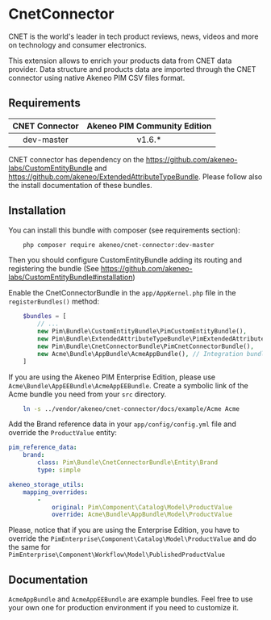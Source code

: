 # CnetConnector

CNET is the world's leader in tech product reviews, news, videos and more on technology and consumer electronics.

This extension allows to enrich your products data from CNET data provider. Data structure and products data are imported through the CNET connector using native Akeneo PIM CSV files format.


## Requirements

| CNET Connector   | Akeneo PIM Community Edition |
|:----------------:|:----------------------------:|
| dev-master       | v1.6.*                       |

CNET connector has dependency on the https://github.com/akeneo-labs/CustomEntityBundle and https://github.com/akeneo/ExtendedAttributeTypeBundle.
Please follow also the install documentation of these bundles.


## Installation
You can install this bundle with composer (see requirements section):

```bash
    php composer require akeneo/cnet-connector:dev-master
```
Then you should configure CustomEntityBundle adding its routing and registering the bundle (See https://github.com/akeneo-labs/CustomEntityBundle#installation)

Enable the CnetConnectorBundle in the `app/AppKernel.php` file in the `registerBundles()` method:

```php
    $bundles = [
        // ...
        new Pim\Bundle\CustomEntityBundle\PimCustomEntityBundle(),
        new Pim\Bundle\ExtendedAttributeTypeBundle\PimExtendedAttributeTypeBundle(),
        new Pim\Bundle\CnetConnectorBundle\PimCnetConnectorBundle(),
        new Acme\Bundle\AppBundle\AcmeAppBundle(), // Integration bundle
    ]
```

If you are using the Akeneo PIM Enterprise Edition, please use `Acme\Bundle\AppEEBundle\AcmeAppEEBundle`.
Create a symbolic link of the Acme bundle you need from your `src` directory.

```bash
    ln -s ../vendor/akeneo/cnet-connector/docs/example/Acme Acme    
```

Add the Brand reference data in your `app/config/config.yml` file and override the `ProductValue` entity:

```yml
pim_reference_data:
    brand:
        class: Pim\Bundle\CnetConnectorBundle\Entity\Brand
        type: simple

akeneo_storage_utils:
    mapping_overrides:
        -
            original: Pim\Component\Catalog\Model\ProductValue
            override: Acme\Bundle\AppBundle\Model\ProductValue
```

Please, notice that if you are using the Enterprise Edition, you have to override the `PimEnterprise\Component\Catalog\Model\ProductValue` and do the same for `PimEnterprise\Component\Workflow\Model\PublishedProductValue`


## Documentation

`AcmeAppBundle` and `AcmeAppEEBundle` are example bundles. Feel free to use your own one for production environment if you need to customize it.
